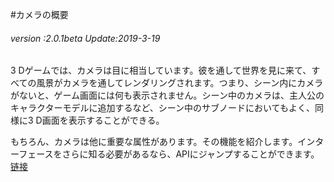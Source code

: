 #カメラの概要

###### *version :2.0.1beta   Update:2019-3-19*

3 Dゲームでは、カメラは目に相当しています。彼を通して世界を見に来て、すべての風景がカメラを通してレンダリングされます。つまり、シーン内にカメラがないと、ゲーム画面には何も表示されません。シーン中のカメラは、主人公のキャラクターモデルに追加するなど、シーン中のサブノードにおいてもよく、同様に3 D画面を表示することができる。

もちろん、カメラは他に重要な属性があります。その機能を紹介します。インターフェースをさらに知る必要があるなら、APIにジャンプすることができます。[链接](https://layaair.ldc.layabox.com/api2/Chinese/index.html?category=Core&class=laya.d3.core.Camera)

